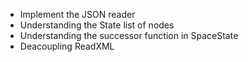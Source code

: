 - Implement the JSON reader
- Understanding the State list of nodes
- Understanding the successor function in SpaceState
- Deacoupling ReadXML